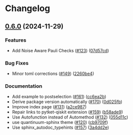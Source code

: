 # Changelog

## [0.6.0](https://github.com/CQCL/Qermit/compare/v0.5.0...v0.6.0) (2024-11-29)


### Features

* Add Noise Aware Pauli Checks ([#123](https://github.com/CQCL/Qermit/issues/123)) ([07d57cd](https://github.com/CQCL/Qermit/commit/07d57cd06e7e6eabf980a4f198e8bba04785bdfb))


### Bug Fixes

* Minor toml corrections ([#149](https://github.com/CQCL/Qermit/issues/149)) ([2260be4](https://github.com/CQCL/Qermit/commit/2260be4bf05e34a70f8773c58d03cc09c2e46e41))


### Documentation

* Add example to postselection ([#161](https://github.com/CQCL/Qermit/issues/161)) ([cc6ea2b](https://github.com/CQCL/Qermit/commit/cc6ea2b18596f0145b8cac2f85353d908bbc859c))
* Derive package version automatically ([#170](https://github.com/CQCL/Qermit/issues/170)) ([0d025fb](https://github.com/CQCL/Qermit/commit/0d025fb357c6fcf43db520a4905567fa3515b643))
* Improve index page ([#131](https://github.com/CQCL/Qermit/issues/131)) ([a2ce987](https://github.com/CQCL/Qermit/commit/a2ce98723c89415152846536627928af953a7d9a))
* Repair links to pytket-qiskit extension ([#159](https://github.com/CQCL/Qermit/issues/159)) ([b58ade9](https://github.com/CQCL/Qermit/commit/b58ade92921503a5809e1d27e026bc06e3601d64))
* Use Autofunction instead of Automethod ([#132](https://github.com/CQCL/Qermit/issues/132)) ([055d11c](https://github.com/CQCL/Qermit/commit/055d11ce38063d8b097cd457ddaaba8e2ab43fcc))
* use quantinuum-sphinx theme ([#120](https://github.com/CQCL/Qermit/issues/120)) ([cb9709f](https://github.com/CQCL/Qermit/commit/cb9709f3ecbf410cc0dc689278d9cc3d1b8cd7e9))
* Use sphinx_autodoc_typehints ([#157](https://github.com/CQCL/Qermit/issues/157)) ([3a4dd2e](https://github.com/CQCL/Qermit/commit/3a4dd2e568a6c4d13166aaf690e0ee1562af0b37))
